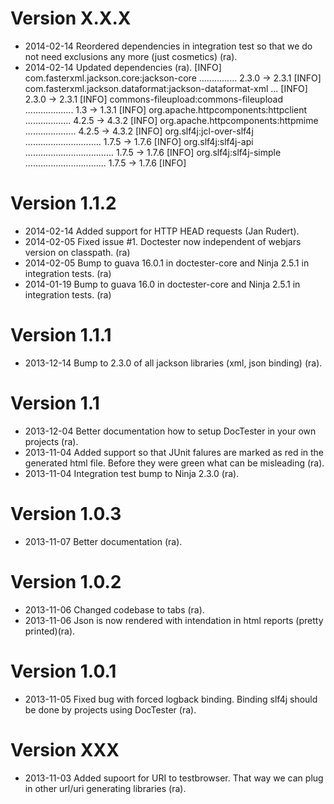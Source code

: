 Version X.X.X
=============
 
 * 2014-02-14 Reordered dependencies in integration test so that we do not need
   exclusions any more (just cosmetics) (ra).
 * 2014-02-14 Updated dependencies (ra).
   [INFO]   com.fasterxml.jackson.core:jackson-core ............... 2.3.0 -> 2.3.1
   [INFO]   com.fasterxml.jackson.dataformat:jackson-dataformat-xml ...
   [INFO]                                                           2.3.0 -> 2.3.1
   [INFO]   commons-fileupload:commons-fileupload ................... 1.3 -> 1.3.1
   [INFO]   org.apache.httpcomponents:httpclient .................. 4.2.5 -> 4.3.2
   [INFO]   org.apache.httpcomponents:httpmime .................... 4.2.5 -> 4.3.2
   [INFO]   org.slf4j:jcl-over-slf4j .............................. 1.7.5 -> 1.7.6
   [INFO]   org.slf4j:slf4j-api ................................... 1.7.5 -> 1.7.6
   [INFO]   org.slf4j:slf4j-simple ................................ 1.7.5 -> 1.7.6
   [INFO] 

Version 1.1.2
=============

 * 2014-02-14 Added support for HTTP HEAD requests (Jan Rudert).
 * 2014-02-05 Fixed issue #1. Doctester now independent of webjars version on classpath. (ra)
 * 2014-02-05 Bump to guava 16.0.1 in doctester-core and Ninja 2.5.1 in integration tests. (ra)
 * 2014-01-19 Bump to guava 16.0 in doctester-core and Ninja 2.5.1 in integration tests. (ra)

Version 1.1.1
=============

 * 2013-12-14 Bump to 2.3.0 of all jackson libraries (xml, json binding) (ra).

Version 1.1
=============

 * 2013-12-04 Better documentation how to setup DocTester in your own projects (ra).
 * 2013-11-04 Added support so that JUnit falures are marked as red
              in the generated html file. Before they were green what can be
              misleading (ra).
 * 2013-11-04 Integration test bump to Ninja 2.3.0 (ra).

Version 1.0.3
=============

 * 2013-11-07 Better documentation (ra).

Version 1.0.2
=============

 * 2013-11-06 Changed codebase to tabs (ra).
 * 2013-11-06 Json is now rendered with intendation in html reports (pretty printed)(ra).

Version 1.0.1
=============

 * 2013-11-05 Fixed bug with forced logback binding. Binding slf4j should be done by projects using DocTester (ra).

Version XXX
===========

 * 2013-11-03 Added supoort for URI to testbrowser. 
   That way we can plug in other url/uri generating libraries (ra).
